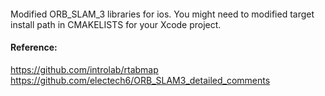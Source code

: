####
Modified ORB_SLAM_3 libraries for ios.
You might need to modified target install path in CMAKELISTS for your Xcode project.

#### Reference:
https://github.com/introlab/rtabmap
https://github.com/electech6/ORB_SLAM3_detailed_comments